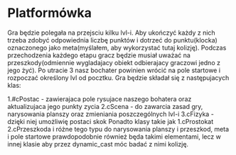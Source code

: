 # Platformówka

Gra będzie polegała na przejsciu kilku lvl-i. Aby ukończyć każdy z nich trzeba zdobyć odpowiednia liczbę punktów i dotrzeć do punktu(klocka) oznaczonego jako meta(myślałem, aby wykorzystać tutaj kolizję). Podczas przechodzenia każdego etapu gracz będzie musiał uważać na przeszkody(odmiennie wygladajacy obiekt odbierajacy graczowi jedno z jego żyć). Po utracie 3 nasz bochater powinien wrócić na pole startowe i rozpoczać określony lvl od pocztku. Gra będzie składał się z następujacych klas:

1.#cPostac - zawierajaca pole rysujace naszego bohatera oraz aktualizujaca jego punkty zycia
2.cScena - do zawarcia zasad gry, narysowania planszy oraz zmieniania poszczególnych lvl-i
3.cFizyka - dzięki niej umożliwię postaci skok
Ponadto klasy takie jak
1.cProstokat
2.cPrzeszkoda
i różne tego typu do narysowania planszy i przeszkod, meta i pole startowe prawdopodobnie również będa takimi elementami, lecz w innej klasie aby przez dynamic_cast móc badać z nimi kolizję.
